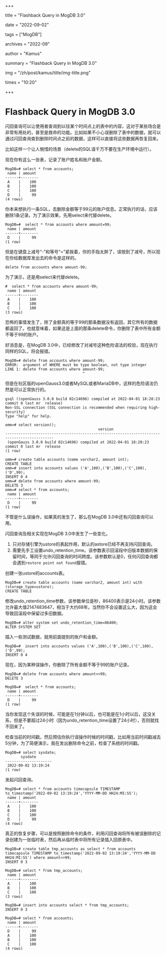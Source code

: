 +++

title = "Flashback Query in MogDB 3.0" 

date = "2022-09-02" 

tags = ["MogDB"] 

archives = "2022-09" 

author = "Kamus" 

summary = "Flashback Query in MogDB 3.0"

img = "/zh/post/kamus/title/img-title.png" 

times = "10:20"

+++

# Flashback Query in MogDB 3.0

闪回查询可以让使用者查询到以往某个时间点上的表中的内容，这对于某些场合是非常有用处的，甚至是救命的功能。比如如果不小心误删除了表中的数据，就可以通过闪回查询查到删除时间点之前的数据，这样可以直接将这些数据再恢复回来。

比如这样一个让人惋惜的场景（delete的SQL请千万不要在生产环境中运行）。

现在你有这么一张表，记录了账户姓名和账户金额。

```
MogDB=# select * from accounts;
 name | amount
------+--------
 A    |    100
 B    |    100
 C    |    100
 D    |     99
(4 rows)
```

你本来想执行一条SQL，去删除金额等于99元的账户信息。正常执行的话，应该删除1条记录。为了演示效果，先用select来代替delete。

```
MogDB=#  select * from accounts where amount=99;
 name | amount
------+--------
 D    |     99
(1 row)
```

但是在键盘上减号“-”和等号“=”紧挨着，你的手指太胖了，误按到了减号，所以现在你给数据库发出去的命令是这样的。

```
delete from accounts where amount-99;
```

为了演示，还是用select来代替delete。

```
#  select * from accounts where amount-99;
 name | amount
------+--------
 A    |    100
 B    |    100
 C    |    100
(3 rows)
```

恐怖的事情发生了，除了金额真的等于99的那条数据没有返回，其它所有的数据都返回了。也就意味着，如果这是上面的那条delete命令，你删除了表中所有金额不等于99的账户。

好消息是，在MogDB 3.0中，已经修改了对减号这种危险语法的校验，现在执行同样的SQL，将会报错。

```
MogDB=# delete from accounts where amount-99;
ERROR:  argument of WHERE must be type boolean, not type integer
LINE 1: delete from accounts where amount-99;
                                   ^
```

但是在社区版的openGauss3.0或者MySQL或者MariaDB中，这样的危险语法仍然是可以正常执行的。

```
gsql ((openGauss 3.0.0 build 02c14696) compiled at 2022-04-01 18:28:23 commit 0 last mr  release)
Non-SSL connection (SSL connection is recommended when requiring high-security)
Type "help" for help.

omm=# select version();
                                          version
--------------------------------------------------------------------------------------------
 (openGauss 3.0.0 build 02c14696) compiled at 2022-04-01 18:28:23 commit 0 last mr  release
(1 row)

omm=# create table accounts (name varchar2, amount int);
CREATE TABLE
omm=# insert into accounts values ('A',100),('B',100),('C',100),('D',99);
INSERT 0 4
omm=# delete from accounts where amount-99;
DELETE 3
omm=# select * from accounts;
 name | amount
------+--------
 D    |     99
(1 row)
```

不管是什么误操作，如果真的发生了，那么在MogDB 3.0中还有闪回查询可以用。

闪回查询及相关实现在MogDB 3.0中发生了一些变化。

1. 只对存储引擎为ustore的表起作用，默认的astore已经不再支持闪回查询。
2. 需要先手工设置undo_retention_time。该参数表示回滚段中旧版本数据的保留时间，等同于允许闪回查询的时间跨度。该参数默认是0，任何闪回查询都会遇到`restore point not found`报错。

创建一张ustore的accounts表。

```
MogDB=# create table accounts (name varchar2, amount int) with (storage_type=ustore);
CREATE TABLE
```

修改undo_retention_time参数，该参数单位是秒，86400表示是24小时。该参数允许最大值2147483647，相当于大约68年。当然你不会设置这么大，因为这会导致回滚段中保留过多旧数据。

```
MogDB=# alter system set undo_retention_time=86400;
ALTER SYSTEM SET
```

插入一些测试数据，就用前面提到的账户和金额。

```
MogDB=#  insert into accounts values ('A',100),('B',100),('C',100),('D',99);
INSERT 0 4
```

现在，因为某种误操作，你删除了所有金额不等于99的账户记录。

```
MogDB=# delete from accounts where amount<>99;
DELETE 3

MogDB=#  select * from accounts;
 name | amount
------+--------
 D    |     99
(1 row)
```

当你发现这个失误的时候，可能是在1分钟以后，也可能是在1小时以后，这没关系，但是不要超过24小时（因为undo_retention_time设置了24小时），否则就找不回来了。

检查当前的时间戳，然后预估你执行误操作时候的时间戳，比如用当前时间戳减去5分钟，为了简便演示，我在发出删除命令之前，检查了系统的时间戳。

```
MogDB=# select sysdate;
       sysdate
---------------------
 2022-09-02 13:19:24
(1 row)
```

发起闪回查询。

```
MogDB=# select * from accounts timecapsule TIMESTAMP to_timestamp('2022-09-02 13:19:24','YYYY-MM-DD HH24:MI:SS');
 name | amount
------+--------
 A    |    100
 B    |    100
 C    |    100
 D    |     99
(4 rows)
```

真正的恢复步骤，可以是按照删除命令的条件，利用闪回查询将所有被误删除的记录创建为一张临时表，然后再从临时表中将所有记录插入回原表中。

```
MogDB=# create table tmp_accounts as select * from accounts timecapsule TIMESTAMP to_timestamp('2022-09-02 13:19:24','YYYY-MM-DD HH24:MI:SS') where amount<>99;
INSERT 0 3

MogDB=# select * from tmp_accounts;
 name | amount
------+--------
 A    |    100
 B    |    100
 C    |    100
(3 rows)

MogDB=# insert into accounts select * from tmp_accounts;
INSERT 0 3

MogDB=# select * from accounts;
 name | amount
------+--------
 D    |     99
 A    |    100
 B    |    100
 C    |    100
(4 rows)
```

